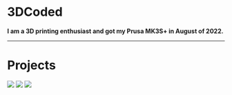 # 3DCoded

**I am a 3D printing enthusiast and got my Prusa MK3S+ in August of 2022.**

---

# Projects

[![](https://github-readme-stats.vercel.app/api/pin/?username=3dcoded&repo=3ms)](https://github.com/3DCoded/3MS)
[![](https://github-readme-stats.vercel.app/api/pin/?username=3dcoded&repo=dynamicmacros)](https://github.com/3DCoded/DynamicMacros)
[![](https://github-readme-stats.vercel.app/api/pin/?username=3dcoded&repo=klippermaintenance)](https://github.com/3DCoded/KlipperMaintenance)
